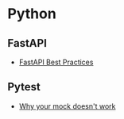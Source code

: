 # Python

## FastAPI

- [FastAPI Best Practices](https://github.com/zhanymkanov/fastapi-best-practices#16-use-backgroundtasks)


## Pytest

- [Why your mock doesn't work](https://nedbatchelder.com/blog/201908/why_your_mock_doesnt_work.html)